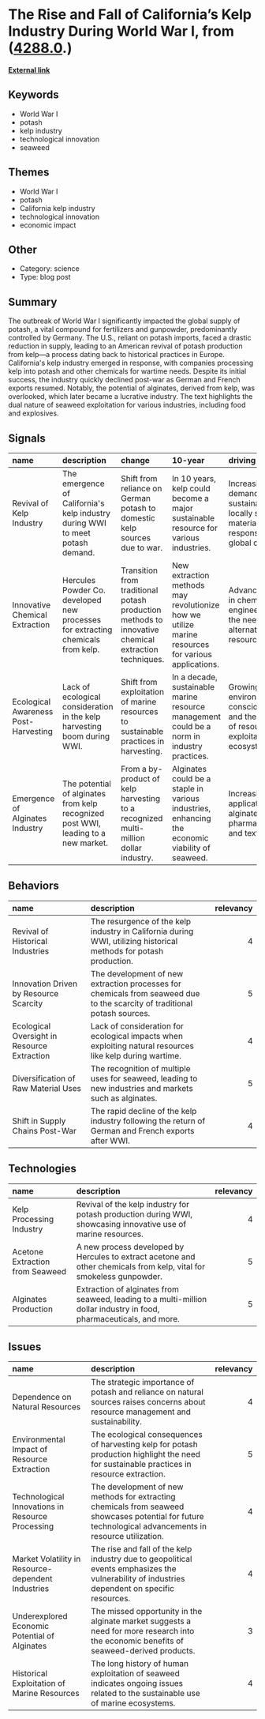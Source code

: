 # __The Rise and Fall of California’s Kelp Industry During World War I__, from ([4288.0](https://kghosh.substack.com/p/4288.0).)

__[External link](https://daily.jstor.org/burning-kelp-for-war/)__



## Keywords

* World War I
* potash
* kelp industry
* technological innovation
* seaweed

## Themes

* World War I
* potash
* California kelp industry
* technological innovation
* economic impact

## Other

* Category: science
* Type: blog post

## Summary

The outbreak of World War I significantly impacted the global supply of potash, a vital compound for fertilizers and gunpowder, predominantly controlled by Germany. The U.S., reliant on potash imports, faced a drastic reduction in supply, leading to an American revival of potash production from kelp—a process dating back to historical practices in Europe. California's kelp industry emerged in response, with companies processing kelp into potash and other chemicals for wartime needs. Despite its initial success, the industry quickly declined post-war as German and French exports resumed. Notably, the potential of alginates, derived from kelp, was overlooked, which later became a lucrative industry. The text highlights the dual nature of seaweed exploitation for various industries, including food and explosives.

## Signals

| name                                 | description                                                                        | change                                                                                              | 10-year                                                                                            | driving-force                                                                                    |   relevancy |
|:-------------------------------------|:-----------------------------------------------------------------------------------|:----------------------------------------------------------------------------------------------------|:---------------------------------------------------------------------------------------------------|:-------------------------------------------------------------------------------------------------|------------:|
| Revival of Kelp Industry             | The emergence of California's kelp industry during WWI to meet potash demand.      | Shift from reliance on German potash to domestic kelp sources due to war.                           | In 10 years, kelp could become a major sustainable resource for various industries.                | Increasing demand for sustainable and locally sourced materials in response to global conflicts. |           4 |
| Innovative Chemical Extraction       | Hercules Powder Co. developed new processes for extracting chemicals from kelp.    | Transition from traditional potash production methods to innovative chemical extraction techniques. | New extraction methods may revolutionize how we utilize marine resources for various applications. | Advancements in chemical engineering and the need for alternative resources.                     |           4 |
| Ecological Awareness Post-Harvesting | Lack of ecological consideration in the kelp harvesting boom during WWI.           | Shift from exploitation of marine resources to sustainable practices in harvesting.                 | In a decade, sustainable marine resource management could be a norm in industry practices.         | Growing environmental consciousness and the impact of resource exploitation on ecosystems.       |           5 |
| Emergence of Alginates Industry      | The potential of alginates from kelp recognized post WWI, leading to a new market. | From a by-product of kelp harvesting to a recognized multi-million dollar industry.                 | Alginates could be a staple in various industries, enhancing the economic viability of seaweed.    | Increasing applications of alginates in food, pharmaceuticals, and textiles.                     |           5 |

## Behaviors

| name                                        | description                                                                                                               |   relevancy |
|:--------------------------------------------|:--------------------------------------------------------------------------------------------------------------------------|------------:|
| Revival of Historical Industries            | The resurgence of the kelp industry in California during WWI, utilizing historical methods for potash production.         |           4 |
| Innovation Driven by Resource Scarcity      | The development of new extraction processes for chemicals from seaweed due to the scarcity of traditional potash sources. |           5 |
| Ecological Oversight in Resource Extraction | Lack of consideration for ecological impacts when exploiting natural resources like kelp during wartime.                  |           4 |
| Diversification of Raw Material Uses        | The recognition of multiple uses for seaweed, leading to new industries and markets such as alginates.                    |           5 |
| Shift in Supply Chains Post-War             | The rapid decline of the kelp industry following the return of German and French exports after WWI.                       |           4 |

## Technologies

| name                            | description                                                                                                          |   relevancy |
|:--------------------------------|:---------------------------------------------------------------------------------------------------------------------|------------:|
| Kelp Processing Industry        | Revival of the kelp industry for potash production during WWI, showcasing innovative use of marine resources.        |           4 |
| Acetone Extraction from Seaweed | A new process developed by Hercules to extract acetone and other chemicals from kelp, vital for smokeless gunpowder. |           5 |
| Alginates Production            | Extraction of alginates from seaweed, leading to a multi-million dollar industry in food, pharmaceuticals, and more. |           5 |

## Issues

| name                                               | description                                                                                                                                             |   relevancy |
|:---------------------------------------------------|:--------------------------------------------------------------------------------------------------------------------------------------------------------|------------:|
| Dependence on Natural Resources                    | The strategic importance of potash and reliance on natural sources raises concerns about resource management and sustainability.                        |           4 |
| Environmental Impact of Resource Extraction        | The ecological consequences of harvesting kelp for potash production highlight the need for sustainable practices in resource extraction.               |           5 |
| Technological Innovations in Resource Processing   | The development of new methods for extracting chemicals from seaweed showcases potential for future technological advancements in resource utilization. |           4 |
| Market Volatility in Resource-dependent Industries | The rise and fall of the kelp industry due to geopolitical events emphasizes the vulnerability of industries dependent on specific resources.           |           4 |
| Underexplored Economic Potential of Alginates      | The missed opportunity in the alginate market suggests a need for more research into the economic benefits of seaweed-derived products.                 |           3 |
| Historical Exploitation of Marine Resources        | The long history of human exploitation of seaweed indicates ongoing issues related to the sustainable use of marine ecosystems.                         |           4 |